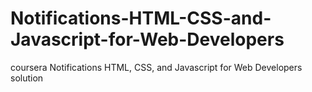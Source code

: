 # Notifications-HTML-CSS-and-Javascript-for-Web-Developers
coursera Notifications HTML, CSS, and Javascript for Web Developers solution
